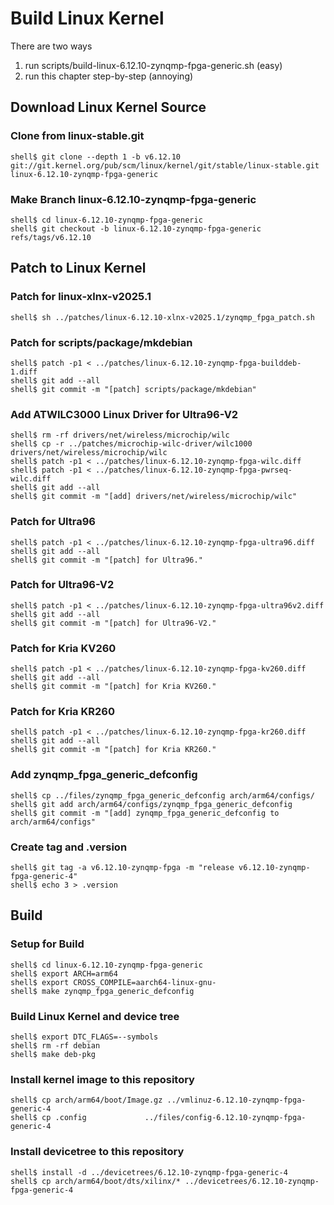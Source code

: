 # Build Linux Kernel

There are two ways

1. run scripts/build-linux-6.12.10-zynqmp-fpga-generic.sh (easy)
2. run this chapter step-by-step (annoying)

## Download Linux Kernel Source

### Clone from linux-stable.git

```console
shell$ git clone --depth 1 -b v6.12.10 git://git.kernel.org/pub/scm/linux/kernel/git/stable/linux-stable.git linux-6.12.10-zynqmp-fpga-generic
```

### Make Branch linux-6.12.10-zynqmp-fpga-generic

```console
shell$ cd linux-6.12.10-zynqmp-fpga-generic
shell$ git checkout -b linux-6.12.10-zynqmp-fpga-generic refs/tags/v6.12.10
```

## Patch to Linux Kernel

### Patch for linux-xlnx-v2025.1

```console
shell$ sh ../patches/linux-6.12.10-xlnx-v2025.1/zynqmp_fpga_patch.sh 
```

### Patch for scripts/package/mkdebian

```console
shell$ patch -p1 < ../patches/linux-6.12.10-zynqmp-fpga-builddeb-1.diff
shell$ git add --all
shell$ git commit -m "[patch] scripts/package/mkdebian"
```

### Add ATWILC3000 Linux Driver for Ultra96-V2

```console
shell$ rm -rf drivers/net/wireless/microchip/wilc
shell$ cp -r ../patches/microchip-wilc-driver/wilc1000 drivers/net/wireless/microchip/wilc
shell$ patch -p1 < ../patches/linux-6.12.10-zynqmp-fpga-wilc.diff 
shell$ patch -p1 < ../patches/linux-6.12.10-zynqmp-fpga-pwrseq-wilc.diff
shell$ git add --all
shell$ git commit -m "[add] drivers/net/wireless/microchip/wilc"
```

### Patch for Ultra96

```console
shell$ patch -p1 < ../patches/linux-6.12.10-zynqmp-fpga-ultra96.diff
shell$ git add --all
shell$ git commit -m "[patch] for Ultra96."
```

### Patch for Ultra96-V2

```console
shell$ patch -p1 < ../patches/linux-6.12.10-zynqmp-fpga-ultra96v2.diff 
shell$ git add --all
shell$ git commit -m "[patch] for Ultra96-V2."
```

### Patch for Kria KV260

```console
shell$ patch -p1 < ../patches/linux-6.12.10-zynqmp-fpga-kv260.diff 
shell$ git add --all
shell$ git commit -m "[patch] for Kria KV260."
```

### Patch for Kria KR260

```console
shell$ patch -p1 < ../patches/linux-6.12.10-zynqmp-fpga-kr260.diff 
shell$ git add --all
shell$ git commit -m "[patch] for Kria KR260."
```

### Add zynqmp_fpga_generic_defconfig

```console
shell$ cp ../files/zynqmp_fpga_generic_defconfig arch/arm64/configs/
shell$ git add arch/arm64/configs/zynqmp_fpga_generic_defconfig
shell$ git commit -m "[add] zynqmp_fpga_generic_defconfig to arch/arm64/configs"
```

### Create tag and .version

```console
shell$ git tag -a v6.12.10-zynqmp-fpga -m "release v6.12.10-zynqmp-fpga-generic-4"
shell$ echo 3 > .version
```

## Build

### Setup for Build 

```console
shell$ cd linux-6.12.10-zynqmp-fpga-generic
shell$ export ARCH=arm64
shell$ export CROSS_COMPILE=aarch64-linux-gnu-
shell$ make zynqmp_fpga_generic_defconfig
```

### Build Linux Kernel and device tree

```console
shell$ export DTC_FLAGS=--symbols
shell$ rm -rf debian
shell$ make deb-pkg
```

### Install kernel image to this repository

```console
shell$ cp arch/arm64/boot/Image.gz ../vmlinuz-6.12.10-zynqmp-fpga-generic-4
shell$ cp .config             ../files/config-6.12.10-zynqmp-fpga-generic-4
```

### Install devicetree to this repository

```console
shell$ install -d ../devicetrees/6.12.10-zynqmp-fpga-generic-4
shell$ cp arch/arm64/boot/dts/xilinx/* ../devicetrees/6.12.10-zynqmp-fpga-generic-4
```
